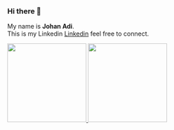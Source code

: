### Hi there 👋

<!--
**Johan4o4/Johan4o4** is a ✨ _special_ ✨ repository because its `README.md` (this file) appears on your GitHub profile.

Here are some ideas to get you started:

- 🔭 I’m currently working on ...
- 🌱 I’m currently learning ...
- 👯 I’m looking to collaborate on ...
- 🤔 I’m looking for help with ...
- 💬 Ask me about ...
- 📫 How to reach me: ...
- 😄 Pronouns: ...
- ⚡ Fun fact: ...
-->

My name is **Johan Adi**.\
This is my Linkedin [Linkedin](https://www.linkedin.com/in/gilang-adhan/) feel free to connect.

<p align="left">
<a href="https://github.com/Johan4o4">
  <img height="180em" src="https://github-readme-stats-eight-theta.vercel.app/api?username=Johan4o4&show_icons=true&theme=algolia&include_all_commits=true&count_private=true"/>
  <img height="180em" src="https://github-readme-stats-eight-theta.vercel.app/api/top-langs/?username=Johan4o4&layout=compact&langs_count=8&theme=algolia"/>
</a>
</p>
